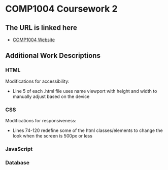 # COMP1004 Coursework 2

## The URL is linked here
- [COMP1004 Website](https://zal-70.github.io/COMP1004-DBI-CW2/)

## Additional Work Descriptions
### HTML

Modifications for accessibility:
- Line 5 of each .html file uses name viewport with height and width to manually adjust based on the device

### CSS

Modifications for responsiveness:
- Lines 74-120 redefine some of the html classes/elements to change the look when the screen is 500px or less

### JavaScript

### Database